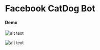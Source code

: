 Facebook CatDog Bot 
=======================

#### Demo

![alt text](https://github.com/HiJiGOO/study/blob/master/deepLearning/pankyo/catdogbot/demo1.png)

![alt text](https://github.com/HiJiGOO/study/blob/master/deepLearning/pankyo/catdogbot/demo2.png)